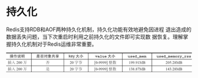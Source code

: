 # 持久化

Redis支持RDB和AOF两种持久化机制，持久化功能有效地避免因进程 退出造成的数据丢失问题，当下次重启时利用之前持久化的文件即可实现数 据恢复。理解掌握持久化机制对于Redis运维非常重要。

![Redis&#x6301;&#x4E45;&#x5316;&#x6587;&#x4EF6;&#x52A0;&#x8F7D;&#x6D41;&#x7A0B;](../.gitbook/assets/image%20%2895%29.png)

